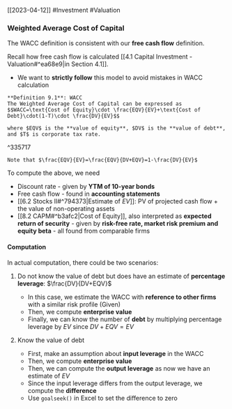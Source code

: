 [[2023-04-12]] #Investment #Valuation 

### Weighted Average Cost of Capital
The WACC definition is consistent with our **free cash flow** definition.

Recall how free cash flow is calculated [[4.1 Capital Investment - Valuation#^ea68e9|in Section 4.1]].
- We want to **strictly follow** this model to avoid mistakes in WACC calculation

```ad-important
**Definition 9.1**: WACC
The Weighted Average Cost of Capital can be expressed as $$WACC=\text{Cost of Equity}\cdot \frac{EQV}{EV}+\text{Cost of Debt}\cdot(1-T)\cdot \frac{DV}{EV}$$

where $EQV$ is the **value of equity**, $DV$ is the **value of debt**, and $T$ is corporate tax rate.
```

^335717

```ad-note
Note that $\frac{EQV}{EV}=\frac{EQV}{DV+EQV}=1-\frac{DV}{EV}$
```

To compute the above, we need
- Discount rate - given by **YTM of 10-year bonds**
- Free cash flow - found in **accounting statements**
- [[6.2 Stocks II#^794373|Estimate of $EV$]]: PV of projected cash flow + the value of non-operating assets
- [[8.2 CAPM#^b3afc2|Cost of Equity]], also interpreted as **expected return of security** - given by **risk-free rate, market risk premium and equity beta** - all found from comparable firms

#### Computation
In actual computation, there could be two scenarios:
1. Do not know the value of debt but does have an estimate of **percentage leverage**: $\frac{DV}{DV+EQV}$
	- In this case, we estimate the WACC with **reference to other firms** with a similar risk profile (Given)
	- Then, we compute **enterprise value**
	- Finally, we can know the number of **debt** by multiplying percentage leverage by $EV$ since $DV+EQV=EV$

2. Know the value of debt
	- First, make an assumption about **input leverage** in the WACC
	- Then, we compute **enterprise value**
	- Then, we can compute the **output leverage** as now we have an estimate of $EV$
	- Since the input leverage differs from the output leverage, we compute the **difference**
	- Use `goalseek()` in Excel to set the difference to zero